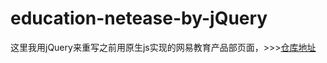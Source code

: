 # education-netease-by-jQuery 
这里我用jQuery来重写之前用原生js实现的网易教育产品部页面，>>>[仓库地址](https://github.com/GetWang/education-netease)
